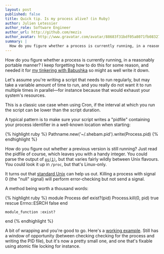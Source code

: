 ```yaml
---
layout: post
published: false
title: Quick tip. Is my process alive? (in Ruby)
author: Julien Letessier
author_role: Software Engineer
author_url: http://github.com/mezis
author_avatar: http://www.gravatar.com/avatar/88683f31bdf05a8071fb08327b3919cb
summary: |
  How do you figure whether a process is currently running, in a reasonably portable manner? I keep forgetting how to do this for some reason, and needed it for [my tinkering with Babushka](https://github.com/HouseTrip/babushka-deps/blob/master/erb/kalinka.erb) so might as well write it down.
---
```


How do you figure whether a process is currently running, in a reasonably
portable manner?
I keep forgetting how to do this for some reason, and needed it for [my
tinkering with
Babushka](https://github.com/HouseTrip/babushka-deps/blob/master/erb/kalinka.erb)
so might as well write it down.

Let's assume you're writing a script that needs to run regularly, but may take a
variable amount of time to run, and you really do not want it to run multiple
times in parallel—for instance because that would exhaust your system's
resources.

This is a classic use case when using Cron, if the interval at which you run the
script can be lower than the script duration.

A typical pattern is to make sure your script writes a "pidfile" containing your
process identifier in a well-known location when starting:

{% highlight ruby %}
  Pathname.new('~/.shebam.pid').write(Process.pid)
{% endhighlight %}

How do you figure out whether a previous version is still running? Just read the
pidfile of course, which leaves you with a handy integer.
You could parse the output of [`ps(1)`](http://www.manpages.info/linux/ps.1.html), but that varies fairly wildly between Unix flavours. 
You could look it up in `/proc`, but that's Linux-only.

It turns out that [standard
Unix](http://pubs.opengroup.org/onlinepubs/9699919799/functions/kill.html) can
help us out. Killing a process with signal 0 (the "null" signal) will perform
error-checking but not send a signal.

A method being worth a thousand words:

{% highlight ruby %}
  module Process
    def exist?(pid)
      Process.kill(0, pid)
      true
    rescue Errno::ESRCH
      false
    end

    module_function :exist?
  end
{% endhighlight %}


A bit of wrapping and you're good to go.
Here's a [working
example](https://github.com/HouseTrip/babushka-deps/blob/f6c016eff2cd9ec7dae846c8eabf4de45f10ae17/lib/single_run_protector.rb).
Still has a window of opportunity  (between checking checking for the process
and writing the PID file), but it's now a pretty small one, and one that's
fixable using atomic file locking for instance.
